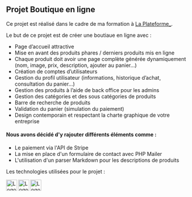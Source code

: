 ## Projet Boutique en ligne

Ce projet est réalisé dans le cadre de ma formation à [La Plateforme_].

Le but de ce projet est de créer une boutiaue en ligne avec :

- Page d’accueil attractive
- Mise en avant des produits phares / derniers produits mis en ligne
- Chaque produit doit avoir une page complète générée
dynamiquement (nom, image, prix, description, ajouter au panier...)
- Création de comptes d’utilisateurs
- Gestion du profil utilisateur (informations, historique d’achat,
consultation du panier...)
- Gestion des produits à l’aide de back office pour les admins
- Gestion des catégories et des sous catégories de produits
- Barre de recherche de produits
- Validation du panier (simulation du paiement)
- Design contemporain et respectant la charte graphique de votre
entreprise

#### Nous avons décidé d'y rajouter différents éléments comme :

- Le paiement via l'API de Stripe
- La mise en place d'un formulaire de contact avec PHP Mailer
- L'utilisation d'un parser Markdown pour les descriptions de produits

Les technologies utilisées pour le projet :

<img align="left" alt="Logo HTML5" height="30px" src="https://logos-download.com/wp-content/uploads/2017/07/HTML5_logo.png" />
<img align="left" alt="Logo CSS3" height="30px" src="https://upload.wikimedia.org/wikipedia/commons/thumb/3/3d/CSS.3.svg/428px-CSS.3.svg.png" />
<img align="left" alt="Logo PHP" height="30px" src="https://s2.qwant.com/thumbr/700x0/6/e/f77aa00e692086da2960304c59edc9db69a99b1a9b14552b67a1e2f8ddb3bb/php-1-logo-png-transparent.png?u=https%3A%2F%2Fcdn.freebiesupply.com%2Flogos%2Flarge%2F2x%2Fphp-1-logo-png-transparent.png&q=0&b=1&p=0&a=0" />

[la plateforme_]: https://laplateforme.io/
